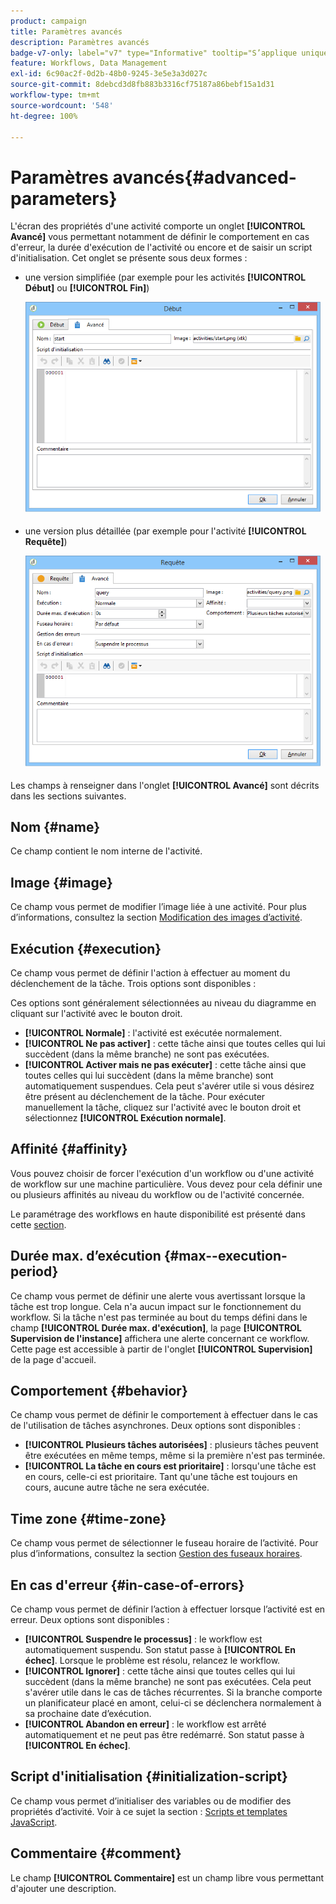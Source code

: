 ```yaml
---
product: campaign
title: Paramètres avancés
description: Paramètres avancés
badge-v7-only: label="v7" type="Informative" tooltip="S’applique uniquement à Campaign Classic v7"
feature: Workflows, Data Management
exl-id: 6c90ac2f-0d2b-48b0-9245-3e5e3a3d027c
source-git-commit: 8debcd3d8fb883b3316cf75187a86bebf15a1d31
workflow-type: tm+mt
source-wordcount: '548'
ht-degree: 100%

---
```


# Paramètres avancés{#advanced-parameters}



L&#39;écran des propriétés d&#39;une activité comporte un onglet **[!UICONTROL Avancé]** vous permettant notamment de définir le comportement en cas d&#39;erreur, la durée d&#39;exécution de l&#39;activité ou encore et de saisir un script d&#39;initialisation. Cet onglet se présente sous deux formes :

* une version simplifiée (par exemple pour les activités **[!UICONTROL Début]** ou **[!UICONTROL Fin]**)

  ![](assets/wf-advanced-basic.png)

* une version plus détaillée (par exemple pour l&#39;activité **[!UICONTROL Requête]**)

  ![](assets/wf-advanced-full.png)

Les champs à renseigner dans l&#39;onglet **[!UICONTROL Avancé]** sont décrits dans les sections suivantes.

## Nom {#name}

Ce champ contient le nom interne de l&#39;activité.

## Image {#image}

Ce champ vous permet de modifier lʼimage liée à une activité. Pour plus d’informations, consultez la section [Modification des images d’activité](managing-activity-images.md).

## Exécution {#execution}

Ce champ vous permet de définir l&#39;action à effectuer au moment du déclenchement de la tâche. Trois options sont disponibles :

Ces options sont généralement sélectionnées au niveau du diagramme en cliquant sur l&#39;activité avec le bouton droit.

* **[!UICONTROL Normale]** : l&#39;activité est exécutée normalement.
* **[!UICONTROL Ne pas activer]** : cette tâche ainsi que toutes celles qui lui succèdent (dans la même branche) ne sont pas exécutées.
* **[!UICONTROL Activer mais ne pas exécuter]** : cette tâche ainsi que toutes celles qui lui succèdent (dans la même branche) sont automatiquement suspendues. Cela peut s&#39;avérer utile si vous désirez être présent au déclenchement de la tâche. Pour exécuter manuellement la tâche, cliquez sur l&#39;activité avec le bouton droit et sélectionnez **[!UICONTROL Exécution normale]**.

## Affinité {#affinity}

Vous pouvez choisir de forcer l&#39;exécution d&#39;un workflow ou d&#39;une activité de workflow sur une machine particulière. Vous devez pour cela définir une ou plusieurs affinités au niveau du workflow ou de l&#39;activité concernée.

Le paramétrage des workflows en haute disponibilité est présenté dans cette [section](../../installation/using/configuring-campaign-server.md#high-availability-workflows-and-affinities).


## Durée max. d’exécution {#max--execution-period}

Ce champ vous permet de définir une alerte vous avertissant lorsque la tâche est trop longue. Cela n&#39;a aucun impact sur le fonctionnement du workflow. Si la tâche n&#39;est pas terminée au bout du temps défini dans le champ **[!UICONTROL Durée max. d&#39;exécution]**, la page **[!UICONTROL Supervision de l&#39;instance]** affichera une alerte concernant ce workflow. Cette page est accessible à partir de l&#39;onglet **[!UICONTROL Supervision]** de la page d&#39;accueil.

## Comportement {#behavior}

Ce champ vous permet de définir le comportement à effectuer dans le cas de l&#39;utilisation de tâches asynchrones. Deux options sont disponibles :

* **[!UICONTROL Plusieurs tâches autorisées]** : plusieurs tâches peuvent être exécutées en même temps, même si la première n&#39;est pas terminée.
* **[!UICONTROL La tâche en cours est prioritaire]** : lorsqu&#39;une tâche est en cours, celle-ci est prioritaire. Tant qu&#39;une tâche est toujours en cours, aucune autre tâche ne sera exécutée.

## Time zone {#time-zone}

Ce champ vous permet de sélectionner le fuseau horaire de l’activité. Pour plus dʼinformations, consultez la section [Gestion des fuseaux horaires](managing-time-zones.md).

## En cas d&#39;erreur {#in-case-of-errors}

Ce champ vous permet de définir l’action à effectuer lorsque l’activité est en erreur. Deux options sont disponibles :

* **[!UICONTROL Suspendre le processus]** : le workflow est automatiquement suspendu. Son statut passe à **[!UICONTROL En échec]**. Lorsque le problème est résolu, relancez le workflow.
* **[!UICONTROL Ignorer]** : cette tâche ainsi que toutes celles qui lui succèdent (dans la même branche) ne sont pas exécutées. Cela peut s&#39;avérer utile dans le cas de tâches récurrentes. Si la branche comporte un planificateur placé en amont, celui-ci se déclenchera normalement à sa prochaine date d’exécution.
* **[!UICONTROL Abandon en erreur]** : le workflow est arrêté automatiquement et ne peut pas être redémarré. Son statut passe à **[!UICONTROL En échec]**.

## Script d&#39;initialisation {#initialization-script}

Ce champ vous permet d’initialiser des variables ou de modifier des propriétés d’activité. Voir à ce sujet la section : [Scripts et templates JavaScript](javascript-scripts-and-templates.md).

## Commentaire {#comment}

Le champ **[!UICONTROL Commentaire]** est un champ libre vous permettant d&#39;ajouter une description.
